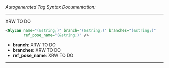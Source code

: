 _Autogenerated Tag Syntax Documentation:_

---
XRW TO DO

```xml
<Glycan name="(&string;)" branch="(&string;)" branches="(&string;)"
        ref_pose_name="(&string;)" />
```

-   **branch**: XRW TO DO
-   **branches**: XRW TO DO
-   **ref_pose_name**: XRW TO DO

---
